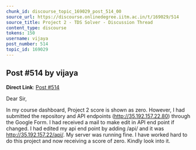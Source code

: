 ```yaml
---
chunk_id: discourse_topic_169029_post_514_00
source_url: https://discourse.onlinedegree.iitm.ac.in/t/169029/514
source_title: Project 2 - TDS Solver - Discussion Thread
content_type: discourse
tokens: 150
username: vijaya
post_number: 514
topic_id: 169029
---
```


## Post #514 by vijaya

**Direct Link**: [Post #514](https://discourse.onlinedegree.iitm.ac.in/t/169029/514)

Dear Sir,

In my course dashboard, Project 2 score is shown as zero. However, I had submitted the repository and API endpoints (http://35.192.157.22.80) through the Google Form. I had received a mail to make edit in API end point if changed. I had edited my api end point by adding /api/ and it was http://35.192.157.22/api/. My server was running fine. I have worked hard to do this project and now receiving a score of zero. Kindly look into it.
